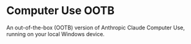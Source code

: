# Computer Use OOTB
An out-of-the-box (OOTB) version of Anthropic Claude Computer Use, running on your local Windows device.
